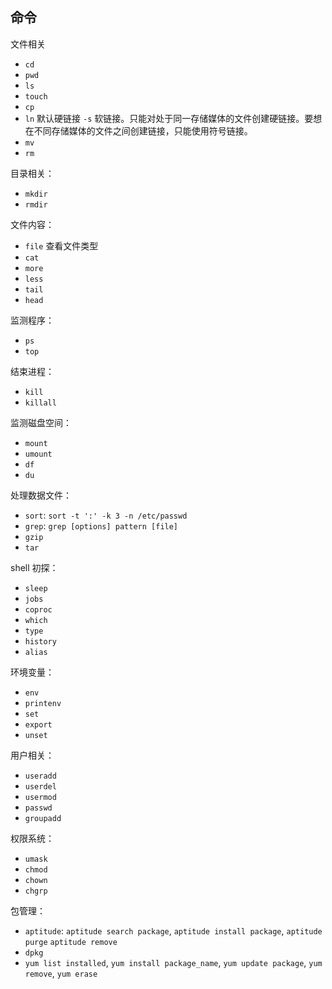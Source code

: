## 命令

文件相关     

- `cd`
- `pwd`
- `ls`
- `touch`
- `cp`
- `ln` 默认硬链接 `-s` 软链接。只能对处于同一存储媒体的文件创建硬链接。要想在不同存储媒体的文件之间创建链接，只能使用符号链接。
- `mv`
- `rm`

目录相关：   

- `mkdir`
- `rmdir`


文件内容：   

- `file` 查看文件类型
- `cat`
- `more`
- `less`
- `tail`
- `head`


监测程序：   

- `ps`
- `top`    

结束进程：   

- `kill`
- `killall`

监测磁盘空间：    

- `mount`
- `umount`
- `df`
- `du`    

处理数据文件：    

- `sort`: `sort -t ':' -k 3 -n /etc/passwd`
- `grep`: `grep [options] pattern [file]`     
- `gzip`
- `tar`    

shell 初探：   

- `sleep`
- `jobs`
- `coproc`
- `which`
- `type`
- `history`
- `alias`    

环境变量：    

- `env`
- `printenv`
- `set`
- `export`
- `unset`


用户相关：   

- `useradd`
- `userdel`
- `usermod`
- `passwd`
- `groupadd`   

权限系统：   

- `umask`
- `chmod`
- `chown`
- `chgrp`


包管理：   

- `aptitude`: `aptitude search package`, `aptitude install package`, `aptitude purge` `aptitude remove`
- `dpkg`
- `yum list installed`, `yum install package_name`, `yum update package`, `yum remove`, `yum erase`